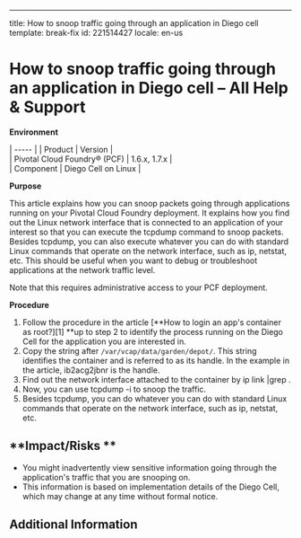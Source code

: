 ---
title: How to snoop traffic going through an application in Diego cell
template: break-fix
id: 221514427
locale: en-us
# How to snoop traffic going through an application in Diego cell – All Help & Support

**Environment** 

| ----- |
| Product |  Version |  
| Pivotal Cloud Foundry® (PCF) |  1.6.x, 1.7.x |  
| Component |  Diego Cell on Linux | 

**Purpose**

This article explains how you can snoop packets going through applications running on your Pivotal Cloud Foundry deployment. It explains how you find out the Linux network interface that is connected to an application of your interest so that you can execute the tcpdump command to snoop packets. Besides tcpdump, you can also execute whatever you can do with standard Linux commands that operate on the network interface, such as ip, netstat, etc. This should be useful when you want to debug or troubleshoot applications at the network traffic level. 

Note that this requires administrative access to your PCF deployment. 

**Procedure**

1. Follow the procedure in the article [**How to login an app's container as root?][1] **up to step 2 to identify the process running on the Diego Cell for the application you are interested in.
2. Copy the string after `/var/vcap/data/garden/depot/`. This string identifies the container and is referred to as its handle. In the example in the article, ib2acg2jbnr is the handle. 
3. Find out the network interface attached to the container by ip link |grep .
4. Now, you can use tcpdump -i  to snoop the traffic. 
5. Besides tcpdump, you can do whatever you can do with standard Linux commands that operate on the network interface, such as ip, netstat, etc. 

## **Impact/Risks **

* You might inadvertently view sensitive information going through the application's traffic that you are snooping on.
* This information is based on implementation details of the Diego Cell, which may change at any time without formal notice.  

## Additional Information
